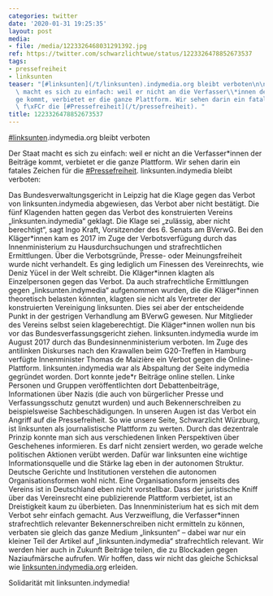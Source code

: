 ```yaml
---
categories: twitter
date: '2020-01-31 19:25:35'
layout: post
media:
- file: /media/1223326468031291392.jpg
ref: https://twitter.com/schwarzlichtwue/status/1223326478852673537
tags:
- pressefreiheit
- linksunten
teaser: "[#linksunten](/t/linksunten).indymedia.org bleibt verboten\n\n \n\nDer Staat\
  \ macht es sich zu einfach: weil er nicht an die Verfasser\\*innen der Beitr\xE4\
  ge kommt, verbietet er die ganze Plattform. Wir sehen darin ein fatales Zeichen\
  \ f\xFCr die [#Pressefreiheit](/t/pressefreiheit). "
title: 1223326478852673537
---
```

[#linksunten](/t/linksunten).indymedia.org bleibt verboten

 

Der Staat macht es sich zu einfach: weil er nicht an die Verfasser\*innen der Beiträge kommt, verbietet er die ganze Plattform. Wir sehen darin ein fatales Zeichen für die [#Pressefreiheit](/t/pressefreiheit).  linksunten.indymedia bleibt verboten:

Das Bundesverwaltungsgericht in Leipzig hat die Klage gegen das Verbot von linksunten.indymedia abgewiesen, das Verbot aber nicht bestätigt. Die fünf Klagenden hatten gegen das Verbot des konstruierten Vereins „linksunten.indymedia“ geklagt.
Die Klage sei „zulässig, aber nicht berechtigt“, sagt Ingo Kraft, Vorsitzender des 6. Senats am BVerwG. Bei den Kläger\*innen kam es 2017 im Zuge der Verbotsverfügung durch das Innenministerium zu Hausdurchsuchungen und strafrechtlichen Ermittlungen.
Über die Verbotsgründe, Presse- oder Meinungsfreiheit wurde nicht verhandelt. Es ging lediglich um Finessen des Vereinrechts, wie Deniz Yücel in der Welt schreibt. Die Kläger\*innen klagten als Einzelpersonen gegen das Verbot.
Da auch strafrechtliche Ermittlungen gegen „linksunten.indymedia“ aufgenommen wurden, die die Kläger\*innen theoretisch belasten könnten, klagten sie nicht als Vertreter der konstruierten Vereinigung linksunten.
Dies sei aber der entscheidende Punkt in der gestrigen Verhandlung am BVerwG gewesen. Nur Mitglieder des Vereins selbst seien klageberechtigt. Die Kläger\*innen wollen nun bis vor das Bundesverfassungsgericht ziehen. linksunten.indymedia wurde im August 2017 durch das Bundesinnenministerium verboten. Im Zuge des antilinken Diskurses nach den Krawallen beim G20-Treffen in Hamburg verfügte Innenminister Thomas de Maizière ein Verbot gegen die Online-Plattform. linksunten.indymedia war als Abspaltung der Seite indymedia gegründet worden. Dort konnte jede\*r Beiträge online stellen.
Linke Personen und Gruppen veröffentlichten dort Debattenbeiträge, Informationen über Nazis (die auch von bürgerlicher Presse und Verfassungsschutz genutzt wurden) und auch Bekennerschreiben zu beispielsweise Sachbeschädigungen.
In unseren Augen ist das Verbot ein Angriff auf die Pressefreiheit. So wie unsere Seite, Schwarzlicht Würzburg, ist linksunten als journalistische Plattform zu werten. Durch das dezentrale Prinzip konnte man sich aus verschiedenen linken Perspektiven über Geschehenes informieren.
Es darf nicht zensiert werden, wo gerade welche politischen Aktionen verübt werden. Dafür war linksunten eine wichtige Informationsquelle und die Stärke lag eben in der autonomen Struktur.
Deutsche Gerichte und Institutionen verstehen die autonomen Organisationsformen wohl nicht. Eine Organisationsform jenseits des Vereins ist in Deutschland eben nicht vorstellbar.
Dass der juristische Kniff über das Vereinsrecht eine publizierende Plattform verbietet, ist an Dreistigkeit kaum zu überbieten. Das Innenministerium hat es sich mit dem Verbot sehr einfach gemacht.
Aus Verzweiflung, die Verfasser\*innen strafrechtlich relevanter Bekennerschreiben nicht ermitteln zu können, verbaten sie gleich das ganze Medium „linksunten“ – dabei war nur ein kleiner Teil der Artikel auf „linksunten.indymedia“ strafrechtlich relevant.
Wir werden hier auch in Zukunft Beiträge teilen, die zu Blockaden gegen Naziaufmärsche aufrufen. Wir hoffen, dass wir nicht das gleiche Schicksal wie [linksunten.indymedia.org](http://linksunten.indymedia.org) erleiden. 



Solidarität mit linksunten.indymedia!